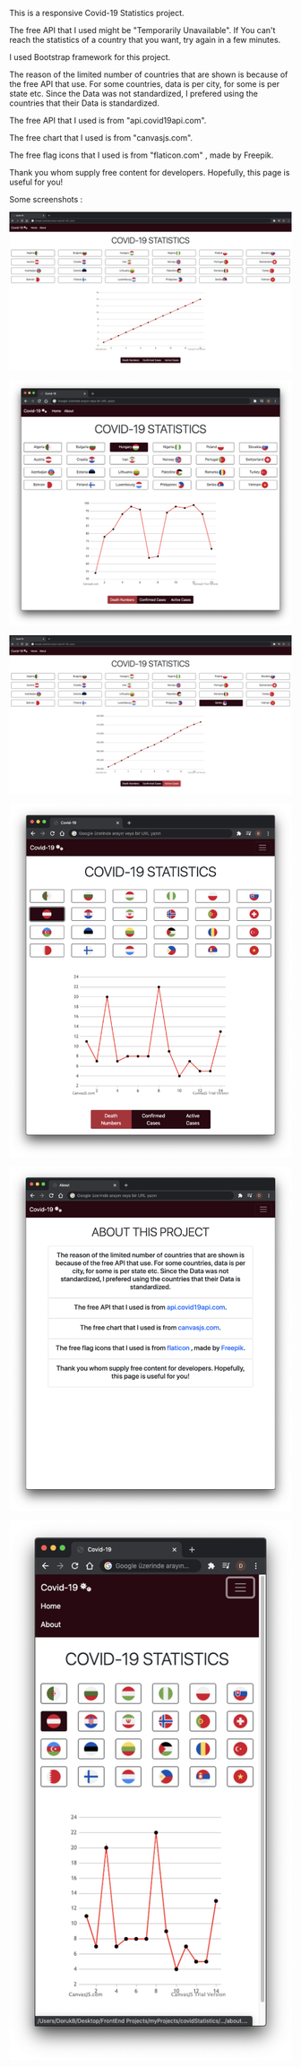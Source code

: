 This is a responsive Covid-19 Statistics project.

The free API that I used might be "Temporarily Unavailable". If You can't reach the statistics of a country that you want, try again in a few minutes.

I used Bootstrap framework for this project.

The reason of the limited number of countries that are shown is because of the free API that use. For some countries, data is per city, for some is per state etc. Since the Data was not standardized, I prefered using the countries that their Data is standardized.

The free API that I used is from "api.covid19api.com".

The free chart that I used is from "canvasjs.com".

The free flag icons that I used is from "flaticon.com" , made by Freepik.

Thank you whom supply free content for developers. Hopefully, this page is useful for you!

Some screenshots :

![alt text](https://github.com/dbasibuyuk/covidStatistics/blob/main/screenshots/onload.png?raw=true)

![alt text](https://github.com/dbasibuyuk/covidStatistics/blob/main/screenshots/firstClickonCountry.png?raw=true)

![alt text](https://github.com/dbasibuyuk/covidStatistics/blob/main/screenshots/bigScreen.png?raw=true)

![alt text](https://github.com/dbasibuyuk/covidStatistics/blob/main/screenshots/smallScreen.png?raw=true)

![alt_text](https://github.com/dbasibuyuk/covidStatistics/blob/main/screenshots/about.png?raw=true)

![alt_text](https://github.com/dbasibuyuk/covidStatistics/blob/main/screenshots/mobileAndNavBar.png?raw=true)

